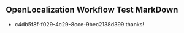## OpenLocalization Workflow Test MarkDown
* c4db5f8f-f029-4c29-8cce-9bec2138d399 thanks!

<!--HONumber=Aug16_HO5-->


